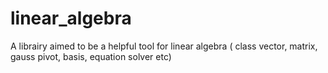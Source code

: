 # linear_algebra
A librairy aimed to be a helpful tool for linear algebra ( class vector, matrix, gauss pivot, basis, equation solver etc) 
